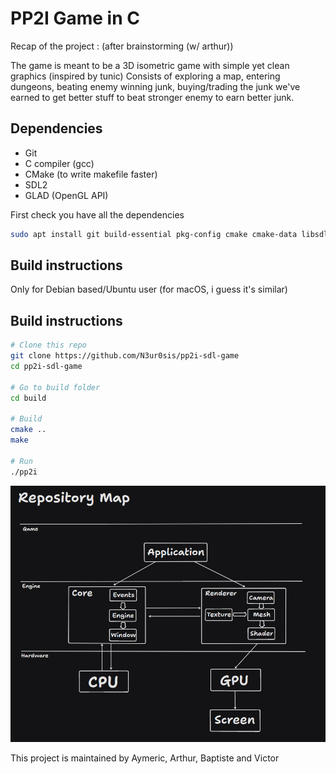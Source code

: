 # PP2I Game in C

Recap of the project : (after brainstorming (w/ arthur))

The game is meant to be a 3D isometric game with simple yet clean graphics (inspired by tunic)
Consists of exploring a map, entering dungeons, beating enemy winning junk, buying/trading the junk we've earned
to get better stuff to beat stronger enemy to earn better junk.


## Dependencies

- Git
- C compiler (gcc)
- CMake  (to write makefile faster)
- SDL2
- GLAD (OpenGL API)

First check you have all the dependencies

```sh
sudo apt install git build-essential pkg-config cmake cmake-data libsdl2-dev libsdl2-gfx-dev
```

## Build instructions

Only for Debian based/Ubuntu user (for macOS, i guess it's similar)


## Build instructions

```sh
# Clone this repo
git clone https://github.com/N3ur0sis/pp2i-sdl-game
cd pp2i-sdl-game

# Go to build folder
cd build

# Build
cmake ..
make

# Run
./pp2i
```
![Repository Map](https://github.com/N3ur0sis/pp2i-sdl-game/blob/main/docs/architecture.png)

This project is maintained by Aymeric, Arthur, Baptiste and Victor 




